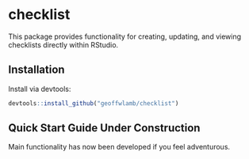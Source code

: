 # checklist

This package provides functionality for creating, updating, and viewing checklists directly within RStudio.

## Installation

Install via devtools:

``` r
devtools::install_github("geoffwlamb/checklist")
```

## Quick Start Guide Under Construction
Main functionality has now been developed if you feel adventurous.





